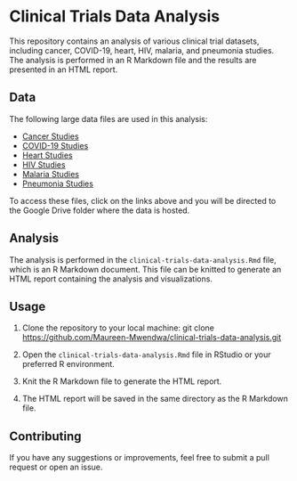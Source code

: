 # Clinical Trials Data Analysis

This repository contains an analysis of various clinical trial datasets, including cancer, COVID-19, heart, HIV, malaria, and pneumonia studies. The analysis is performed in an R Markdown file and the results are presented in an HTML report.

## Data

The following large data files are used in this analysis:

- [Cancer Studies](https://drive.google.com/file/d/1n4CIJTOM21pGPy3F-uy0dCFtpuF29C0V/view?usp=sharing)
- [COVID-19 Studies](https://drive.google.com/file/d/1k9jyADPkuSd3-mbJuIBLSZxH4lVsVuQ0/view?usp=sharing)
- [Heart Studies](https://drive.google.com/file/d/1D5EwgjH9-P8FbTHdHugHQZMjEE_GjC2T/view?usp=sharing)
- [HIV Studies](https://drive.google.com/file/d/1fZYEYJqwzZPQp3ItMxdHrOks1jST34nz/view?usp=sharing)
- [Malaria Studies](https://drive.google.com/file/d/1eXv5VcGtH419a6jnKwi8XP7wiIOAioWN/view?usp=sharing)
- [Pneumonia Studies](https://drive.google.com/file/d/1YHM7OTIxrbbkw9dkTVxWY3fONha2jbFL/view?usp=sharing)

To access these files, click on the links above and you will be directed to the Google Drive folder where the data is hosted.

## Analysis

The analysis is performed in the `clinical-trials-data-analysis.Rmd` file, which is an R Markdown document. This file can be knitted to generate an HTML report containing the analysis and visualizations.

## Usage

1. Clone the repository to your local machine: git clone https://github.com/Maureen-Mwendwa/clinical-trials-data-analysis.git
2. Open the `clinical-trials-data-analysis.Rmd` file in RStudio or your preferred R environment.

3. Knit the R Markdown file to generate the HTML report.

4. The HTML report will be saved in the same directory as the R Markdown file.

## Contributing

If you have any suggestions or improvements, feel free to submit a pull request or open an issue.
